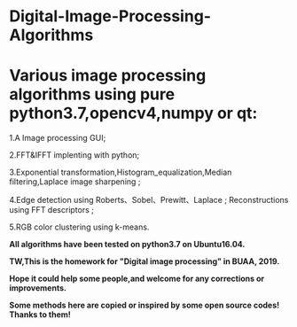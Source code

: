 # Digital-Image-Processing-Algorithms
# Various image processing algorithms using pure python3.7,opencv4,numpy or qt: 
  1.A Image processing GUI;  
  
  2.FFT&amp;IFFT implenting with python;  
  
  3.Exponential transformation,Histogram_equalization,Median filtering,Laplace image sharpening ;   
  
  4.Edge detection using Roberts、Sobel、Prewitt、Laplace ; Reconstructions using FFT descriptors ;   
  
  5.RGB color clustering using k-means.  
  

**All algorithms have been tested on python3.7 on Ubuntu16.04.**

**TW,This is the homework for "Digital image processing" in BUAA, 2019.**

**Hope it could help some people,and welcome for any corrections or improvements.**

**Some methods here are copied or inspired by some open source codes! Thanks to them!**
